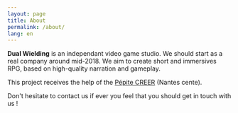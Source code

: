```yaml
---
layout: page
title: About
permalink: /about/
lang: en
---
```


**Dual Wielding** is an independant video game studio. We should start as a real company around mid-2018.
We aim to create short and immersives RPG, based on high-quality narration and gameplay.

This project receives the help of the [Pépite CREER](http://www.creer.lunam.fr/) (Nantes cente).

Don't hesitate to contact us if ever you feel that you should get in touch with us !
